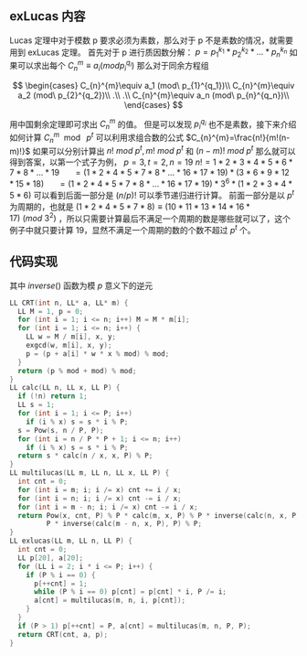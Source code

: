 ## exLucas 内容

Lucas 定理中对于模数 p 要求必须为素数，那么对于 p 不是素数的情况，就需要用到 exLucas 定理。
首先对于 p 进行质因数分解： $p=p_{1}^{k_1}*p_{2}^{k_2}*...*p_{n}^{k_n}$ 如果可以求出每个 $C_{n}^{m}\equiv a_i (mod p_{i}^{q_i})$ 那么对于同余方程组

$$
\begin{cases}
C_{n}^{m}\equiv a_1 (mod\ p_{1}^{q_1})\\
C_{n}^{m}\equiv a_2 (mod\ p_{2}^{q_2})\\
.\\
.\\
C_{n}^{m}\equiv a_n  (mod\ p_{n}^{q_n})\\
\end{cases}
$$

用中国剩余定理即可求出 $C_{n}^{m}$ 的值。
但是可以发现 $p_{i}^{q_i}$ 也不是素数，接下来介绍如何计算 $C_{n}^{m}\mod\ p^t$ 可以利用求组合数的公式 $C_{n}^{m}=\frac{n!}{m!(n-m)!}$ 如果可以分别计算出 $n!\ mod\ p^t,m!\ mod\ p^t$ 和 $(n-m)!\ mod\ p^t$ 那么就可以得到答案，以第一个式子为例， $p=3,t=2,n=19$  $n!=1*2*3*4*5*6*7*8*...*19$  $\ \ \ \ \ =(1*2*4*5*7*8*...*16*17*19)*(3*6*9*12*15*18)$  $\ \ \ \ \ =(1*2*4*5*7*8*...*16*17*19)*3^6*(1*2*3*4*5*6)$ 可以看到后面一部分是 $(n/p)!$ 可以季节递归进行计算。
前面一部分是以 $p^t$ 为周期的，也就是 $(1*2*4*5*7*8)\equiv (10*11*13*14*16*17)\ (mod\ 3^2)$ ，所以只需要计算最后不满足一个周期的数是哪些就可以了，这个例子中就只要计算 19，显然不满足一个周期的数的个数不超过 $p^t$ 个。

## 代码实现

其中 $inverse()$ 函数为模 $p$ 意义下的逆元

```cpp
LL CRT(int n, LL* a, LL* m) {
  LL M = 1, p = 0;
  for (int i = 1; i <= n; i++) M = M * m[i];
  for (int i = 1; i <= n; i++) {
    LL w = M / m[i], x, y;
    exgcd(w, m[i], x, y);
    p = (p + a[i] * w * x % mod) % mod;
  }
  return (p % mod + mod) % mod;
}
LL calc(LL n, LL x, LL P) {
  if (!n) return 1;
  LL s = 1;
  for (int i = 1; i <= P; i++)
    if (i % x) s = s * i % P;
  s = Pow(s, n / P, P);
  for (int i = n / P * P + 1; i <= n; i++)
    if (i % x) s = s * i % P;
  return s * calc(n / x, x, P) % P;
}
LL multilucas(LL m, LL n, LL x, LL P) {
  int cnt = 0;
  for (int i = m; i; i /= x) cnt += i / x;
  for (int i = n; i; i /= x) cnt -= i / x;
  for (int i = m - n; i; i /= x) cnt -= i / x;
  return Pow(x, cnt, P) % P * calc(m, x, P) % P * inverse(calc(n, x, P), P) %
         P * inverse(calc(m - n, x, P), P) % P;
}
LL exlucas(LL m, LL n, LL P) {
  int cnt = 0;
  LL p[20], a[20];
  for (LL i = 2; i * i <= P; i++) {
    if (P % i == 0) {
      p[++cnt] = 1;
      while (P % i == 0) p[cnt] = p[cnt] * i, P /= i;
      a[cnt] = multilucas(m, n, i, p[cnt]);
    }
  }
  if (P > 1) p[++cnt] = P, a[cnt] = multilucas(m, n, P, P);
  return CRT(cnt, a, p);
}
```
